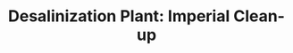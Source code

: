 ---
mission_id: desal
editorsChoice:
title: "Desalinization Plant: Imperial Clean-up"
authors: 
    - "T. Stallings"
date:
filename: "desaldlx.zip"
description: "On an overcast afternoon, Kyle sets down on one of the supply moons of Coruscant to disable and deactivate an ecological nightmare created by the Imperials to supply water to Coruscant. Years of cheap but bio-ridiculous procedures have left the moon a lifeless hulk and the plant itself a half-functioning, rusty shell of what it once was. It is hoped that sabotaging this plant will help the Rebellion to gain recruits through this demonstration of ecological concern."
heroImage:
levelReplaced:	SECBASE
difficulty: yes
bm:	yes
fme: no
wax: yes
three_do: yes
voc: no
gmd: no
vue: yes
lfd: yes
base: "New level from scratch" 
editors: "WDFUSE 2.10"

---